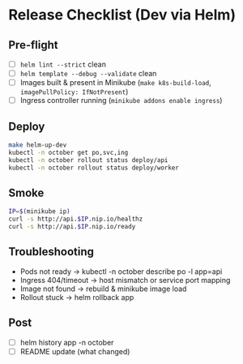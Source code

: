 # Release Checklist (Dev via Helm)

## Pre-flight

- [ ] `helm lint --strict` clean
- [ ] `helm template --debug --validate` clean
- [ ] Images built & present in Minikube (`make k8s-build-load`, `imagePullPolicy: IfNotPresent`)
- [ ] Ingress controller running (`minikube addons enable ingress`)

## Deploy

```bash
make helm-up-dev
kubectl -n october get po,svc,ing
kubectl -n october rollout status deploy/api
kubectl -n october rollout status deploy/worker
```

## Smoke

```bash
IP=$(minikube ip)
curl -s http://api.$IP.nip.io/healthz
curl -s http://api.$IP.nip.io/ready
```

## Troubleshooting

- Pods not ready → kubectl -n october describe po -l app=api
- Ingress 404/timeout → host mismatch or service port mapping
- Image not found → rebuild & minikube image load
- Rollout stuck → helm rollback app <REV>

## Post

- [ ] helm history app -n october
- [ ] README update (what changed)
